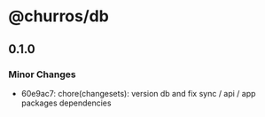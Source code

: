 # @churros/db

## 0.1.0

### Minor Changes

- 60e9ac7: chore(changesets): version db and fix sync / api / app packages dependencies
